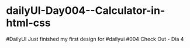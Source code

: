 # dailyUI-Day004--Calculator-in-html-css
#DailyUI Just finished my first design for #dailyui #004 Check Out - Día 4
